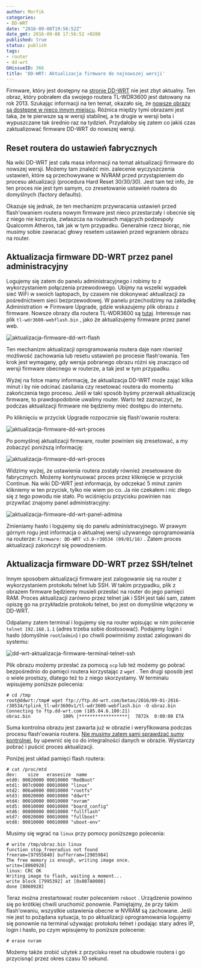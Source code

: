 ```yaml
---
author: Morfik
categories:
- DD-WRT
date: "2016-09-08T19:56:52Z"
date_gmt: 2016-09-08 17:56:52 +0200
published: true
status: publish
tags:
- router
- dd-wrt
GHissueID: 366
title: 'DD-WRT: Aktualizacja firmware do najnowszej wersji'
---
```


Firmware, który jest dostępny na [stronie
DD-WRT](https://www.dd-wrt.com/site/support/router-database) nie jest zbyt aktualny. Ten obraz,
który pobrałem dla swojego routera TL-WDR3600 jest datowany na rok 2013. Szukając informacji na ten
temat, okazało się, że [nowsze obrazy są dostępne w nieco innym
miejscu](ftp://ftp.dd-wrt.com/betas/). Różnica między tymi obrazami jest taka, że te pierwsze są w
wersji stabilnej, a te drugie w wersji beta i wypuszczane tak średnio raz na tydzień. Przydałoby się
zatem co jakiś czas zaktualizować firmware DD-WRT do nowszej wersji.

<!--more-->
## Reset routera do ustawień fabrycznych

Na wiki DD-WRT jest cała masa informacji na temat aktualizacji firmware do nowszej wersji. Możemy
tam znaleźć min. zalecenie wyczyszczenia ustawień, które są przechowywane w NVRAM przed
przystąpieniem do procesu aktualizacji (procedura Hard Reset 30/30/30). Jest tam też info, że ten
proces nie jest tym samym, co zresetowanie ustawień routera do domyślnych (factory defaults).

Okazuje się jednak, że ten mechanizm przywracania ustawień przed flash'owaniem routera nowym
firmware jest nieco przestarzały i obecnie się z niego nie korzysta, zwłaszcza na routerach mających
podzespoły Qualcomm Atheros, tak jak w tym przypadku. Generalnie rzecz biorąc, nie musimy sobie
zawracać głowy resetem ustawień przed wgraniem obrazu na router.

## Aktualizacja firmware DD-WRT przez panel administracyjny

Logujemy się zatem do panelu administracyjnego i robimy to z wykorzystaniem połączenia przewodowego.
Ubijmy na wszelki wypadek sieć WiFi w swoich laptopach, by czasem nie dokonywać aktualizacji za
pośrednictwem sieci bezprzewodowej. W panelu przechodzimy na zakładkę Administration => Firmware
Upgrade, gdzie wskazujemy plik obrazu z firmware. Nowsze obrazy dla routera TL-WDR3600 są
[tutaj](ftp://ftp.dd-wrt.com/betas/2016/09-01-2016-r30534/tplink_tl-wdr3600v1/). Interesuje nas plik
`tl-wdr3600-webflash.bin` , jako że aktualizujemy firmware przez panel web.

![aktualizacja-firmware-dd-wrt-flash](/img/2016/09/2.aktualizacja-firmware-dd-wrt-flash.png#huge)

Ten mechanizm aktualizacji oprogramowania routera daje nam również możliwość zachowania lub resetu
ustawień po procesie flash'owania. Ten krok jest wymagany, gdy wersja pobranego obrazu różni się
znacząco od wersji firmware obecnego w routerze, a tak jest w tym przypadku.

Wyżej na fotce mamy informację, że aktualizacja DD-WRT może zająć kilka minut i by nie odcinać
zasilania czy resetować routera do momentu zakończenia tego procesu. Jeśli w taki sposób byśmy
przerwali aktualizację firmware, to prawdopodobnie uwalimy router. Warto też zaznaczyć, że podczas
aktualizacji firmware nie będziemy mieć dostępu do internetu.

Po kliknięciu w przycisk Upgrade rozpocznie się flash'owanie routera:

![aktualizacja-firmware-dd-wrt-proces](/img/2016/09/3.aktualizacja-firmware-dd-wrt-proces.png#huge)

Po pomyślnej aktualizacji firmware, router powinien się zresetować, a my zobaczyć poniższą
informację:

![aktualizacja-firmware-dd-wrt-proces](/img/2016/09/4.aktualizacja-firmware-dd-wrt-proces.png#huge)

Widzimy wyżej, że ustawienia routera zostały również zresetowane do fabrycznych. Możemy kontynuować
proces przez kliknięcie w przycisk Continue. Na wiki DD-WRT jest informacja, by odczekać 5 minut
zanim klikniemy w ten przycisk, tylko nie wiem po co. Ja nie czekałem i nic złego się z tego powodu
nie stało. Po wciśnięciu przycisku powinien nas przywitać znajomy panel administracyjny:

![aktualizacja-firmware-dd-wrt-panel-admina](/img/2016/09/1.aktualizacja-firmware-dd-wrt-panel-admina.png#huge)

Zmieniamy hasło i logujemy się do panelu administracyjnego. W prawym górnym rogu jest informacja o
aktualnej wersji używanego oprogramowania na routerze: `Firmware: DD-WRT v3.0-r30534 (09/01/16)` .
Zatem proces aktualizacji zakończył się powodzeniem.

## Aktualizacja firmware DD-WRT przez SSH/telnet

Innym sposobem aktualizacji firmware jest zalogowanie się na router z wykorzystaniem protokołu
telnet lub SSH. W takim przypadku, plik z obrazem firmware będziemy musieli przesłać na router do
jego pamięci RAM. Proces aktualizacji zarówno przez telnet jak i SSH jest taki sam, zatem opiszę go
na przykładzie protokołu telnet, bo jest on domyślnie włączony w DD-WRT.

Odpalamy zatem terminal i logujemy się na router wpisując w nim polecenie `telnet 192.168.1.1`
(adres trzeba sobie dostosować). Podajemy login i hasło (domyślnie `root`/`admin`) i po chwili
powinniśmy zostać zalogowani do
systemu:

![dd-wrt-aktualizacja-firmware-terminal-telnet-ssh](/img/2016/09/5.dd-wrt-aktualizacja-firmware-terminal-telnet-ssh.png#big)

Plik obrazu możemy przesłać za pomocą `scp` lub też możemy go pobrać bezpośrednio do pamięci routera
korzystając z `wget` . Ten drugi sposób jest o wiele prostszy, dlatego też to z niego skorzystamy. W
terminalu wpisujemy poniższe polecenia:

    # cd /tmp
    root@ddwrt:/tmp# wget ftp://ftp.dd-wrt.com/betas/2016/09-01-2016-r30534/tplink_tl-wdr3600v1/tl-wdr3600-webflash.bin -O obraz.bin
    Connecting to ftp.dd-wrt.com (185.84.6.100:21)
    obraz.bin            100% |******************|  7872k  0:00:00 ETA

Suma kontrolna obrazu jest zawarta już w obrazie i weryfikowana podczas procesu flash'owania
routera. [Nie musimy zatem sami sprawdzać sumy
kontrolnej](https://www.dd-wrt.com/phpBB2/viewtopic.php?t=287516&sid=6b1350cc51ec6c053de95243fa2bd95d),
by upewnić się co do integralności danych w obrazie. Wystarczy pobrać i puścić proces aktualizacji.

Poniżej jest układ pamięci flash routera:

    # cat /proc/mtd
    dev:    size   erasesize  name
    mtd0: 00020000 00010000 "RedBoot"
    mtd1: 007c0000 00010000 "linux"
    mtd2: 006a0000 00010000 "rootfs"
    mtd3: 00020000 00010000 "ddwrt"
    mtd4: 00010000 00010000 "nvram"
    mtd5: 00010000 00010000 "board_config"
    mtd6: 00800000 00010000 "fullflash"
    mtd7: 00020000 00010000 "fullboot"
    mtd8: 00010000 00010000 "uboot-env"

Musimy się wgrać na `linux` przy pomocy poniższego polecenia:

    # write /tmp/obraz.bin linux
    function stop_freeradius not found
    freeram=[97955840] bufferram=[2985984]
    The free memory is enough, writing image once.
    write=[8060928]
    linux: CRC OK
    Writing image to flash, waiting a moment...
    write block [7995392] at [0x007A0000]
    done [8060928]

Teraz można zrestartować router poleceniem `reboot` . Urządzenie powinno się po krótkiej chwili
uruchomić ponownie. Pamiętajmy, że przy takim flash'owaniu, wszystkie ustawienia obecne w NVRAM są
zachowane. Jeśli nie jest to pożądana sytuacja, to po aktualizacji oprogramowania logujemy się
ponownie na terminal używając protokołu telnet i podając stary adres IP, login i hasło, po czym
wpisujemy to poniższe polecenie:

    # erase nvram

Możemy także zrobić użytek z przycisku reset na obudowie routera i go przycisnąć przez okres czasu
10 sekund.
